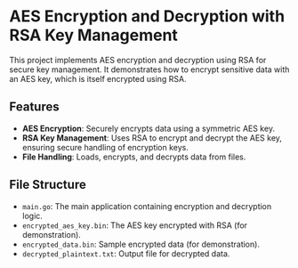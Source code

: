 # AES Encryption and Decryption with RSA Key Management

This project implements AES encryption and decryption using RSA for secure key management. It demonstrates how to encrypt sensitive data with an AES key, which is itself encrypted using RSA. 

## Features

- **AES Encryption**: Securely encrypts data using a symmetric AES key.
- **RSA Key Management**: Uses RSA to encrypt and decrypt the AES key, ensuring secure handling of encryption keys.
- **File Handling**: Loads, encrypts, and decrypts data from files.

## File Structure

- `main.go`: The main application containing encryption and decryption logic.
- `encrypted_aes_key.bin`: The AES key encrypted with RSA (for demonstration).
- `encrypted_data.bin`: Sample encrypted data (for demonstration).
- `decrypted_plaintext.txt`: Output file for decrypted data.
